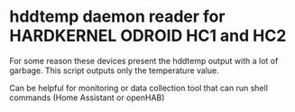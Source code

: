 # hddtemp daemon reader for HARDKERNEL ODROID HC1 and HC2

For some reason these devices present the hddtemp output with a lot of garbage. This script outputs only the temperature value.

Can be helpful for monitoring or data collection tool that can run shell commands (Home Assistant or openHAB)